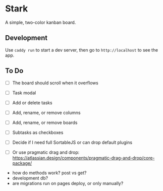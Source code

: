 # Stark

A simple, two-color kanban board.

## Development

Use `caddy run` to start a dev server, then go to `http://localhost` to see the app.

## To Do

- [ ] The board should scroll when it overflows
- [ ] Task modal
- [ ] Add or delete tasks
- [ ] Add, rename, or remove columns
- [ ] Add, rename, or remove boards
- [ ] Subtasks as checkboxes
- [ ] Decide if I need full SortableJS or can drop default plugins
- [ ] Or use pragmatic drag and drop: https://atlassian.design/components/pragmatic-drag-and-drop/core-package/


- how do methods work? post vs get?
- development db?
- are migrations run on pages deploy, or only manually?